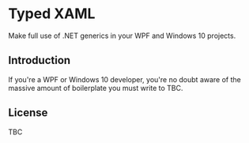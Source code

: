 # Typed XAML

Make full use of .NET generics in your WPF and Windows 10 projects.

## Introduction

If you're a WPF or Windows 10 developer, you're no doubt aware of the massive amount of boilerplate you must write to TBC.

## License

TBC
